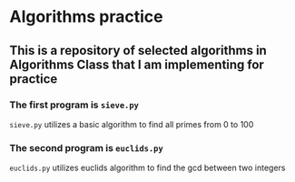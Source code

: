 # Algorithms practice
## This is a repository of selected algorithms in Algorithms Class that I am implementing for practice
### The first program is ```sieve.py```
```sieve.py``` utilizes a basic algorithm to find all primes from 0 to 100
### The second program is ```euclids.py```
```euclids.py``` utilizes euclids algorithm to find the gcd between two integers
